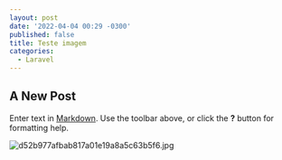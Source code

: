 ```yaml
---
layout: post
date: '2022-04-04 00:29 -0300'
published: false
title: Teste imagem
categories:
  - Laravel
---
```

## A New Post

Enter text in [Markdown](http://daringfireball.net/projects/markdown/). Use the toolbar above, or click the **?** button for formatting help.

![d52b977afbab817a01e19a8a5c63b5f6.jpg]({{site.baseurl}}/assets/images/d52b977afbab817a01e19a8a5c63b5f6.jpg)

